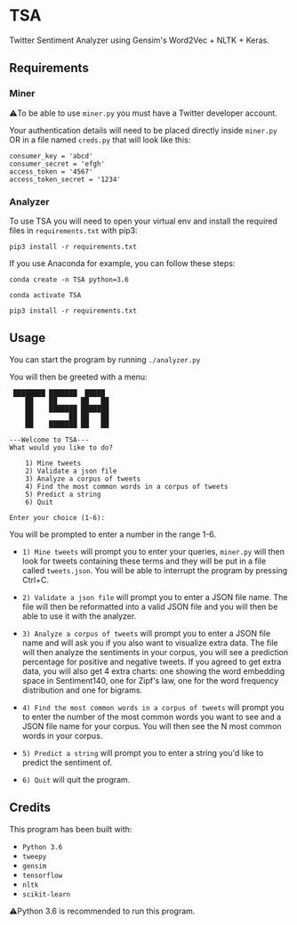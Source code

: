 # TSA
Twitter Sentiment Analyzer using Gensim's Word2Vec + NLTK + Keras.

## Requirements
### Miner
⚠️To be able to use `miner.py` you must have a Twitter developer account. 

Your authentication details will need to be placed directly inside `miner.py` OR in a file named `creds.py` that will look like this:

    consumer_key = 'abcd'
    consumer_secret = 'efgh'
    access_token = '4567'
    access_token_secret = '1234'

### Analyzer
To use TSA you will need to open your virtual env and install the required files in `requirements.txt` with pip3:

    pip3 install -r requirements.txt

If you use Anaconda for example, you can follow these steps:

    conda create -n TSA python=3.6

    conda activate TSA

    pip3 install -r requirements.txt

## Usage
You can start the program by running `./analyzer.py`

You will then be greeted with a menu:

     
     ████████ ███████  █████  
        ██    ██      ██   ██ 
        ██    ███████ ███████ 
        ██         ██ ██   ██ 
        ██    ███████ ██   ██                          
    
    ---Welcome to TSA---
    What would you like to do?

	    1) Mine tweets
	    2) Validate a json file
	    3) Analyze a corpus of tweets
	    4) Find the most common words in a corpus of tweets
	    5) Predict a string
	    6) Quit

    Enter your choice (1-6): 

You will be prompted to enter a number in the range 1-6.

* `1) Mine tweets` will prompt you to enter your queries, `miner.py` will then look for tweets containing these terms and they will be put in a file called `tweets.json`. You will be able to interrupt the program by pressing Ctrl+C.


* `2) Validate a json file` will prompt you to enter a JSON file name. The file will then be reformatted into a valid JSON file and you will then be able to use it with the analyzer.


* `3) Analyze a corpus of tweets` will prompt you to enter a JSON file name and will ask you if you also want to visualize extra data. The file will then analyze the sentiments in your corpus, you will see a prediction percentage for positive and negative tweets. If you agreed to get extra data, you will also  get 4 extra charts: one showing the word embedding space in Sentiment140, one for Zipf's law, one for the word frequency distribution and one for bigrams.


* `4) Find the most common words in a corpus of tweets` will prompt you to enter the number of the most common words you want to see and a JSON file name for your corpus. You will then see the N most common words in your corpus.


* `5) Predict a string` will prompt you to enter a string you'd like to predict the sentiment of.


* `6) Quit` will quit the program.

## Credits
This program has been built with:

* `Python 3.6`
* `tweepy`
* `gensim`
* `tensorflow`
* `nltk`
* `scikit-learn`

⚠️Python 3.6 is recommended to run this program.